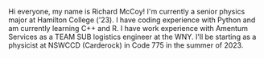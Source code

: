 Hi everyone, my name is Richard McCoy!
I'm currently a senior physics major at Hamilton College ('23).
I have coding experience with Python and am currently learning C++ and R.
I have work experience with Amentum Services as a TEAM SUB logistics engineer at the WNY.
I'll be starting as a physicist at NSWCCD (Carderock) in Code 775 in the summer of 2023.
